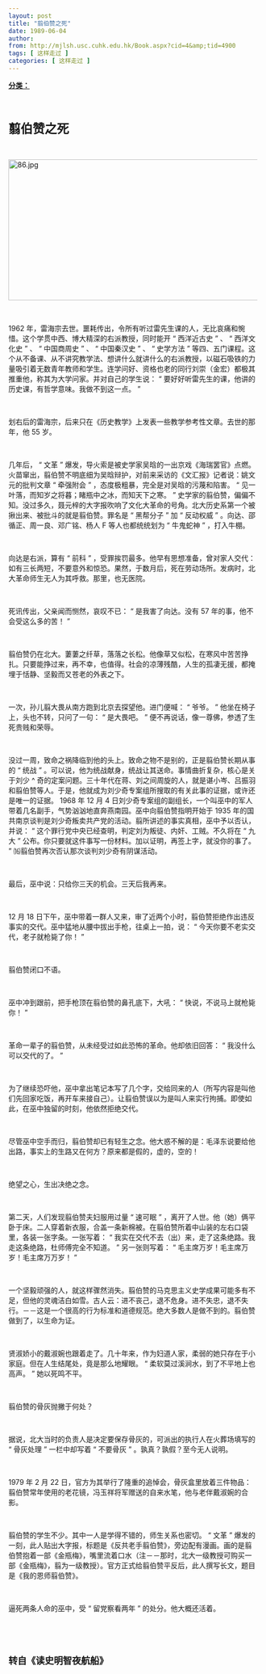 ```yaml
---
layout: post
title: "翦伯赞之死"
date: 1989-06-04
author: 
from: http://mjlsh.usc.cuhk.edu.hk/Book.aspx?cid=4&amp;tid=4900
tags: [ 这样走过 ]
categories: [ 这样走过 ]
---
```


<div style="margin: 15px 10px 10px 0px;">
<div>
<span id="ctl00_ContentPlaceHolder1_chapter1_SubjectLabel" style="font-weight:bold;text-decoration:underline;">
   分类：
  </span>
</div>
<p class="p1">
<b>
<font size="5">
<span class="s1">
</span>
<br/>
</font>
</b>
</p>
<p class="p2">
<span class="s1">
<b>
<font size="5">
     翦伯赞之死
    </font>
</b>
</span>
</p>
<p class="p1">
<span class="s1">
</span>
<br/>
</p>
<p class="p3">
<span class="s1">
<img alt="86.jpg" border="0" height="279" src="http://mjlsh.usc.cuhk.edu.hk/medias/contents/4900/86.jpg" width="550"/>
</span>
</p>
<p class="p1">
<span class="s1">
</span>
<br/>
</p>
<p class="p2">
<span class="s2">
   1962
  </span>
<span class="s1">
   年，雷海宗去世。噩耗传出，令所有听过雷先生课的人，无比哀痛和惋惜。这个学贯中西、博大精深的右派教授，同时能开
  </span>
<span class="s2">
   “
  </span>
<span class="s1">
   西洋近古史
  </span>
<span class="s2">
   ”
  </span>
<span class="s1">
   、
  </span>
<span class="s2">
   “
  </span>
<span class="s1">
   西洋文化史
  </span>
<span class="s2">
   ”
  </span>
<span class="s1">
   、
  </span>
<span class="s2">
   “
  </span>
<span class="s1">
   中国商周史
  </span>
<span class="s2">
   ”
  </span>
<span class="s1">
   、
  </span>
<span class="s2">
   “
  </span>
<span class="s1">
   中国秦汉史
  </span>
<span class="s2">
   ”
  </span>
<span class="s1">
   、
  </span>
<span class="s2">
   “
  </span>
<span class="s1">
   史学方法
  </span>
<span class="s2">
   ”
  </span>
<span class="s1">
   等四、五门课程。这个从不备课、从不讲究教学法、想讲什么就讲什么的右派教授，以磁石吸铁的力量吸引着无数青年教师和学生。连学问好、资格也老的同行刘崇（金宏）都极其推重他，称其为大学问家。并对自己的学生说：
  </span>
<span class="s2">
   “
  </span>
<span class="s1">
   要好好听雷先生的课，他讲的历史课，有哲学意味。我做不到这一点。
  </span>
<span class="s2">
   ”
  </span>
</p>
<p class="p1">
<span class="s1">
</span>
<br/>
</p>
<p class="p2">
<span class="s1">
   划右后的雷海宗，后来只在《历史教学》上发表一些教学参考性文章。去世的那年，他
  </span>
<span class="s2">
   55
  </span>
<span class="s1">
   岁。
  </span>
</p>
<p class="p1">
<span class="s1">
</span>
<br/>
</p>
<p class="p2">
<span class="s1">
   几年后，
  </span>
<span class="s2">
   “
  </span>
<span class="s1">
   文革
  </span>
<span class="s2">
   ”
  </span>
<span class="s1">
   爆发，导火索是被史学家吴晗的一出京戏《海瑞罢官》点燃。火苗窜出，翦伯赞不明底细为吴晗辩护，对前来采访的《文汇报》记者说：姚文元的批判文章
  </span>
<span class="s2">
   “
  </span>
<span class="s1">
   牵强附会
  </span>
<span class="s2">
   ”
  </span>
<span class="s1">
   ，态度极粗暴，完全是对吴晗的污蔑和陷害。
  </span>
<span class="s2">
   “
  </span>
<span class="s1">
   见一叶落，而知岁之将暮；睹瓶中之冰，而知天下之寒。
  </span>
<span class="s2">
   ”
  </span>
<span class="s1">
   史学家的翦伯赞，偏偏不知。没过多久，聂元梓的大字报吹响了文化大革命的号角。北大历史系第一个被揪出来、被批斗的就是翦伯赞。罪名是
  </span>
<span class="s2">
   “
  </span>
<span class="s1">
   黑帮分子
  </span>
<span class="s2">
   ”
  </span>
<span class="s1">
   加
  </span>
<span class="s2">
   “
  </span>
<span class="s1">
   反动权威
  </span>
<span class="s2">
   ”
  </span>
<span class="s1">
   。向达、邵循正、周一良、邓广铭、杨人
  </span>
<span class="s2">
   F
  </span>
<span class="s1">
   等人也都统统划为
  </span>
<span class="s2">
   “
  </span>
<span class="s1">
   牛鬼蛇神
  </span>
<span class="s2">
   ”
  </span>
<span class="s1">
   ，打入牛棚。
  </span>
</p>
<p class="p1">
<span class="s1">
</span>
<br/>
</p>
<p class="p2">
<span class="s1">
   向达是右派，算有
  </span>
<span class="s2">
   “
  </span>
<span class="s1">
   前科
  </span>
<span class="s2">
   ”
  </span>
<span class="s1">
   ，受罪挨罚最多。他早有思想准备，曾对家人交代：如有三长两短，不要意外和惊恐。果然，于数月后，死在劳动场所。发病时，北大革命师生无人为其呼救。那里，也无医院。
  </span>
</p>
<p class="p1">
<span class="s1">
</span>
<br/>
</p>
<p class="p2">
<span class="s1">
   死讯传出，父亲闻而恻然，哀叹不已：
  </span>
<span class="s2">
   “
  </span>
<span class="s1">
   是我害了向达。没有
  </span>
<span class="s2">
   57
  </span>
<span class="s1">
   年的事，他不会受这么多的苦！
  </span>
<span class="s2">
   ”
  </span>
</p>
<p class="p1">
<span class="s1">
</span>
<br/>
</p>
<p class="p2">
<span class="s1">
   翦伯赞仍在北大。萋萋之纤草，落落之长松。他像草又似松，在寒风中苦苦挣扎。只要能挣过来，再不幸，也值得。社会的凉薄残酷，人生的孤凄无援，都掩埋于恬静、坚毅而又苍老的外表之下。
  </span>
</p>
<p class="p1">
<span class="s1">
</span>
<br/>
</p>
<p class="p2">
<span class="s1">
   一次，孙儿翦大畏从南方跑到北京去探望他。进门便喊：
  </span>
<span class="s2">
   “
  </span>
<span class="s1">
   爷爷。
  </span>
<span class="s2">
   ”
  </span>
<span class="s1">
   他坐在椅子上，头也不转，只问了一句：
  </span>
<span class="s2">
   “
  </span>
<span class="s1">
   是大畏吧。
  </span>
<span class="s2">
   ”
  </span>
<span class="s1">
   便不再说话，像一尊佛，参透了生死贵贱和荣辱。
  </span>
</p>
<p class="p1">
<span class="s1">
</span>
<br/>
</p>
<p class="p2">
<span class="s1">
   没过一周，致命之祸降临到他的头上。致命之物不是别的，正是翦伯赞长期从事的
  </span>
<span class="s2">
   “
  </span>
<span class="s1">
   统战
  </span>
<span class="s2">
   ”
  </span>
<span class="s1">
   。可以说，他为统战献身，统战让其送命。事情曲折复杂，核心是关于刘少
  </span>
<span class="s2">
   ^
  </span>
<span class="s1">
   奇的定案问题。三十年代在蒋、刘之间周旋的人，就是谌小岑、吕振羽和翦伯赞等人。于是，他就成为刘少奇专案组所搜取的有关此事的证据，或许还是唯一的证据。
  </span>
<span class="s2">
   1968
  </span>
<span class="s1">
   年
  </span>
<span class="s2">
   12
  </span>
<span class="s1">
   月
  </span>
<span class="s2">
   4
  </span>
<span class="s1">
   日刘少奇专案组的副组长，一个叫巫中的军人带着几名副手，气势汹汹地直奔燕南园。巫中向翦伯赞指明开始于
  </span>
<span class="s2">
   1935
  </span>
<span class="s1">
   年的国共南京谈判是刘少奇叛卖共产党的活动。翦所讲述的事实真相，巫中予以否认，并说：
  </span>
<span class="s2">
   “
  </span>
<span class="s1">
   这个罪行党中央已经查明，判定刘为叛徒、内奸、工贼。不久将在
  </span>
<span class="s2">
   “
  </span>
<span class="s1">
   九大
  </span>
<span class="s2">
   ”
  </span>
<span class="s1">
   公布。你只要就这件事写一份材料。加以证明，再签上字，就没你的事了。
  </span>
<span class="s2">
   ”
  </span>
<span class="s1">
   ⒃翦伯赞再次否认那次谈判刘少奇有阴谋活动。
  </span>
</p>
<p class="p1">
<span class="s1">
</span>
<br/>
</p>
<p class="p2">
<span class="s1">
   最后，巫中说：只给你三天的机会。三天后我再来。
  </span>
</p>
<p class="p1">
<span class="s1">
</span>
<br/>
</p>
<p class="p2">
<span class="s2">
   12
  </span>
<span class="s1">
   月
  </span>
<span class="s2">
   18
  </span>
<span class="s1">
   日下午，巫中带着一群人又来，审了近两个小时，翦伯赞拒绝作出违反事实的交代。巫中猛地从腰中拔出手枪，往桌上一拍，说：
  </span>
<span class="s2">
   “
  </span>
<span class="s1">
   今天你要不老实交代，老子就枪毙了你！
  </span>
<span class="s2">
   ”
  </span>
</p>
<p class="p1">
<span class="s1">
</span>
<br/>
</p>
<p class="p2">
<span class="s1">
   翦伯赞闭口不语。
  </span>
</p>
<p class="p1">
<span class="s1">
</span>
<br/>
</p>
<p class="p2">
<span class="s1">
   巫中冲到跟前，把手枪顶在翦伯赞的鼻孔底下，大吼：
  </span>
<span class="s2">
   “
  </span>
<span class="s1">
   快说，不说马上就枪毙你！
  </span>
<span class="s2">
   ”
  </span>
</p>
<p class="p1">
<span class="s1">
</span>
<br/>
</p>
<p class="p2">
<span class="s1">
   革命一辈子的翦伯赞，从未经受过如此恐怖的革命。他却依旧回答：
  </span>
<span class="s2">
   “
  </span>
<span class="s1">
   我没什么可以交代的了。
  </span>
<span class="s2">
   ”
  </span>
</p>
<p class="p1">
<span class="s1">
</span>
<br/>
</p>
<p class="p2">
<span class="s1">
   为了继续恐吓他，巫中拿出笔记本写了几个字，交给同来的人（所写内容是叫他们先回家吃饭，再开车来接自己）。让翦伯赞误以为是叫人来实行拘捕。即使如此，在巫中独留的时刻，他依然拒绝交代。
  </span>
</p>
<p class="p1">
<span class="s1">
</span>
<br/>
</p>
<p class="p2">
<span class="s1">
   尽管巫中空手而归，翦伯赞却已有轻生之念。他大惑不解的是：毛泽东说要给他出路，事实上的生路又在何方？原来都是假的，虚的，空的！
  </span>
</p>
<p class="p1">
<span class="s1">
</span>
<br/>
</p>
<p class="p2">
<span class="s1">
   绝望之心，生出决绝之念。
  </span>
</p>
<p class="p1">
<span class="s1">
</span>
<br/>
</p>
<p class="p2">
<span class="s1">
   第二天，人们发现翦伯赞夫妇服用过量
  </span>
<span class="s2">
   “
  </span>
<span class="s1">
   速可眠
  </span>
<span class="s2">
   ”
  </span>
<span class="s1">
   ，离开了人世。他（她）俩平卧于床。二人穿着新衣服，合盖一条新棉被。在翦伯赞所着中山装的左右口袋里，各装一张字条。一张写着：
  </span>
<span class="s2">
   “
  </span>
<span class="s1">
   我实在交代不去（出）来，走了这条绝路。我走这条绝路，杜师傅完全不知道。
  </span>
<span class="s2">
   ”
  </span>
<span class="s1">
   另一张则写着：
  </span>
<span class="s2">
   “
  </span>
<span class="s1">
   毛主席万岁！毛主席万岁！毛主席万万岁！
  </span>
<span class="s2">
   ”
  </span>
</p>
<p class="p1">
<span class="s1">
</span>
<br/>
</p>
<p class="p2">
<span class="s1">
   一个坚毅顽强的人，就这样骤然消失。翦伯赞的马克思主义史学成果可能多有不足，但他的灵魂洁白如雪。古人云：进不丧己，退不危身。进不失忠，退不失行。－－这是一个很高的行为标准和道德规范。绝大多数人是做不到的。翦伯赞做到了，以生命为证。
  </span>
</p>
<p class="p1">
<span class="s1">
</span>
<br/>
</p>
<p class="p2">
<span class="s1">
   贤淑娇小的戴淑婉也跟着走了。几十年来，作为妇道人家，柔弱的她只存在于小家庭。但在人生结尾处，竟是那么地耀眼。
  </span>
<span class="s2">
   “
  </span>
<span class="s1">
   柔软莫过溪涧水，到了不平地上也高声。
  </span>
<span class="s2">
   ”
  </span>
<span class="s1">
   她以死鸣不平。
  </span>
</p>
<p class="p1">
<span class="s1">
</span>
<br/>
</p>
<p class="p2">
<span class="s1">
   翦伯赞的骨灰抛撇于何处？
  </span>
</p>
<p class="p1">
<span class="s1">
</span>
<br/>
</p>
<p class="p2">
<span class="s1">
   据说，北大当时的负责人是决定要保存骨灰的，可派出的执行人在火葬场填写的
  </span>
<span class="s2">
   “
  </span>
<span class="s1">
   骨灰处理
  </span>
<span class="s2">
   ”
  </span>
<span class="s1">
   一栏中却写着
  </span>
<span class="s2">
   “
  </span>
<span class="s1">
   不要骨灰
  </span>
<span class="s2">
   ”
  </span>
<span class="s1">
   。孰真？孰假？至今无人说明。
  </span>
</p>
<p class="p1">
<span class="s1">
</span>
<br/>
</p>
<p class="p2">
<span class="s2">
   1979
  </span>
<span class="s1">
   年
  </span>
<span class="s2">
   2
  </span>
<span class="s1">
   月
  </span>
<span class="s2">
   22
  </span>
<span class="s1">
   日，官方为其举行了隆重的追悼会，骨灰盒里放着三件物品：翦伯赞常年使用的老花镜，冯玉祥将军赠送的自来水笔，他与老伴戴淑婉的合影。
  </span>
</p>
<p class="p1">
<span class="s1">
</span>
<br/>
</p>
<p class="p2">
<span class="s1">
   翦伯赞的学生不少。其中一人是学得不错的，师生关系也密切。
  </span>
<span class="s2">
   “
  </span>
<span class="s1">
   文革
  </span>
<span class="s2">
   ”
  </span>
<span class="s1">
   爆发的一刻，此人贴出大字报，标题是《反共老手翦伯赞》，旁边配有漫画。画的是翦伯赞抱着一部《金瓶梅》，嘴里流着口水（注－－那时，北大一级教授可购买一部《金瓶梅》，翦为一级教授）。官方正式给翦伯赞平反后，此人撰写长文，题目是《我的恩师翦伯赞》。
  </span>
</p>
<p class="p1">
<span class="s1">
</span>
<br/>
</p>
<p class="p2">
<span class="s1">
   逼死两条人命的巫中，受
  </span>
<span class="s2">
   “
  </span>
<span class="s1">
   留党察看两年
  </span>
<span class="s2">
   ”
  </span>
<span class="s1">
   的处分。他大概还活着。
  </span>
</p>
<p class="p1">
<span class="s1">
</span>
<br/>
</p>
<p class="p1">
<b>
<font size="4">
<span class="s1">
</span>
<br/>
</font>
</b>
</p>
<p class="p2">
<span class="s1">
<b>
<font size="4">
     转自《读史明智夜航船》
    </font>
</b>
</span>
</p>
</div>

